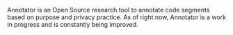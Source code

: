 Annotator is an Open Source research tool to annotate code segments based on purpose and privacy practice. As of right now, Annotator is a work in progress and is constantly being improved. 
